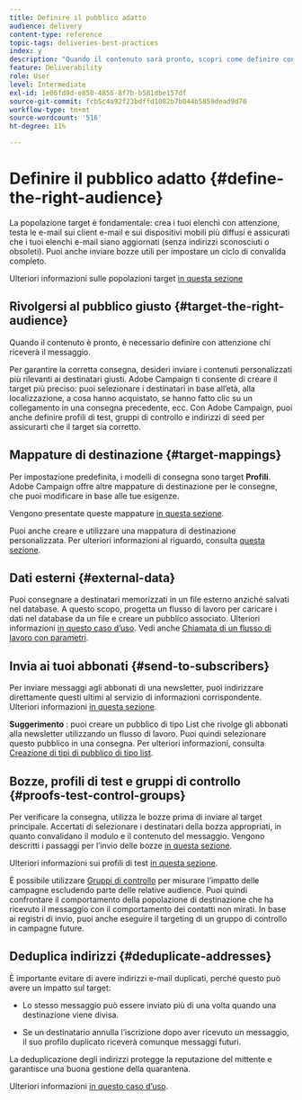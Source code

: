 ```yaml
---
title: Definire il pubblico adatto
audience: delivery
content-type: reference
topic-tags: deliveries-best-practices
index: y
description: "Quando il contenuto sarà pronto, scopri come definire con attenzione chi riceverà il messaggio."
feature: Deliverability
role: User
level: Intermediate
exl-id: 1e06fd9d-e850-4856-8f7b-b581dbe157df
source-git-commit: fcb5c4a92f23bdffd1082b7b044b5859dead9d70
workflow-type: tm+mt
source-wordcount: '516'
ht-degree: 11%

---
```


# Definire il pubblico adatto {#define-the-right-audience}

La popolazione target è fondamentale: crea i tuoi elenchi con attenzione, testa le e-mail sui client e-mail e sui dispositivi mobili più diffusi e assicurati che i tuoi elenchi e-mail siano aggiornati (senza indirizzi sconosciuti o obsoleti). Puoi anche inviare bozze utili per impostare un ciclo di convalida completo.

Ulteriori informazioni sulle popolazioni target [in questa sezione](../../audiences/using/selecting-an-audience-in-a-message.md)

## Rivolgersi al pubblico giusto {#target-the-right-audience}

Quando il contenuto è pronto, è necessario definire con attenzione chi riceverà il messaggio.

Per garantire la corretta consegna, desideri inviare i contenuti personalizzati più rilevanti ai destinatari giusti. Adobe Campaign ti consente di creare il target più preciso: puoi selezionare i destinatari in base all’età, alla localizzazione, a cosa hanno acquistato, se hanno fatto clic su un collegamento in una consegna precedente, ecc. Con Adobe Campaign, puoi anche definire profili di test, gruppi di controllo e indirizzi di seed per assicurarti che il target sia corretto.

## Mappature di destinazione {#target-mappings}

Per impostazione predefinita, i modelli di consegna sono target **Profili**. Adobe Campaign offre altre mappature di destinazione per le consegne, che puoi modificare in base alle tue esigenze.

Vengono presentate queste mappature [in questa sezione](../../automating/using/query.md#targeting-dimensions-and-resources).

Puoi anche creare e utilizzare una mappatura di destinazione personalizzata. Per ulteriori informazioni al riguardo, consulta [questa sezione](../../administration/using/target-mappings-in-campaign.md).

## Dati esterni {#external-data}

Puoi consegnare a destinatari memorizzati in un file esterno anziché salvati nel database. A questo scopo, progetta un flusso di lavoro per caricare i dati nel database da un file e creare un pubblico associato.  Ulteriori informazioni [in questo caso d’uso](../../automating/using/use-case-calling-workflow.md). Vedi anche [Chiamata di un flusso di lavoro con parametri](../../automating/using/calling-a-workflow-with-external-parameters.md).

## Invia ai tuoi abbonati {#send-to-subscribers}

Per inviare messaggi agli abbonati di una newsletter, puoi indirizzare direttamente questi ultimi al servizio di informazioni corrispondente. Ulteriori informazioni [in questa sezione](../../audiences/using/about-subscriptions.md).

**Suggerimento** : puoi creare un pubblico di tipo List che rivolge gli abbonati alla newsletter utilizzando un flusso di lavoro. Puoi quindi selezionare questo pubblico in una consegna. Per ulteriori informazioni, consulta [Creazione di tipi di pubblico di tipo list](../../audiences/using/creating-audiences.md#creating-list-audiences).

## Bozze, profili di test e gruppi di controllo {#proofs-test-control-groups}

Per verificare la consegna, utilizza le bozze prima di inviare al target principale.
Accertati di selezionare i destinatari della bozza appropriati, in quanto convalidano il modulo e il contenuto del messaggio. Vengono descritti i passaggi per l’invio delle bozze [in questa sezione](../../sending/using/sending-proofs.md).

Ulteriori informazioni sui profili di test [in questa sezione](../../audiences/using/managing-test-profiles.md).

È possibile utilizzare [Gruppi di controllo](../../sending/using/control-group.md) per misurare l’impatto delle campagne escludendo parte delle relative audience. Puoi quindi confrontare il comportamento della popolazione di destinazione che ha ricevuto il messaggio con il comportamento dei contatti non mirati. In base ai registri di invio, puoi anche eseguire il targeting di un gruppo di controllo in campagne future.

## Deduplica indirizzi {#deduplicate-addresses}

È importante evitare di avere indirizzi e-mail duplicati, perché questo può avere un impatto sul target:

* Lo stesso messaggio può essere inviato più di una volta quando una destinazione viene divisa.

* Se un destinatario annulla l’iscrizione dopo aver ricevuto un messaggio, il suo profilo duplicato riceverà comunque messaggi futuri.

La deduplicazione degli indirizzi protegge la reputazione del mittente e garantisce una buona gestione della quarantena.

Ulteriori informazioni [in questo caso d’uso](../../automating/using/deduplicating-data-imported-file.md).
